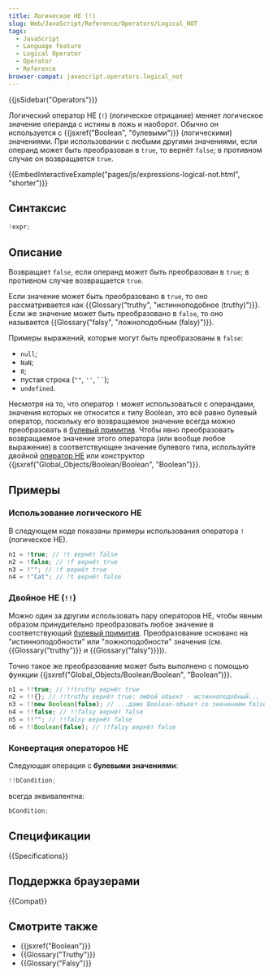 ```yaml
---
title: Логическое НЕ (!)
slug: Web/JavaScript/Reference/Operators/Logical_NOT
tags:
  - JavaScript
  - Language feature
  - Logical Operator
  - Operator
  - Reference
browser-compat: javascript.operators.logical_not
---
```


{{jsSidebar("Operators")}}

Логический оператор НЕ (`!`) (логическое отрицание) меняет логическое значение операнда с истины в ложь и наоборот. Обычно он используется с {{jsxref("Boolean", "булевыми")}} (логическими) значениями. При использовании с любыми другими значениями, если операнд может быть преобразован в `true`, то вернёт `false`; в противном случае он возвращается `true`.

{{EmbedInteractiveExample("pages/js/expressions-logical-not.html", "shorter")}}

## Синтаксис

```js
!expr;
```

## Описание

Возвращает `false`, если операнд может быть преобразован в `true`; в противном случае возвращается `true`.

Если значение может быть преобразовано в `true`, то оно рассматривается как {{Glossary("truthy", "истинноподобное (truthy)")}}. Если же значение может быть преобразовано в `false`, то оно называется {{Glossary("falsy", "ложноподобным (falsy)")}}.

Примеры выражений, которые могут быть преобразованы в `false`:

- `null`;
- `NaN`;
- `0`;
- пустая строка (`""`, `''`, ` `` `);
- `undefined`.

Несмотря на то, что оператор `!` может использоваться с операндами, значения которых не относится к типу Boolean, это всё равно булевый оператор, поскольку его возвращаемое значение всегда можно преобразовать в [булевый примитив](/ru/docs/Web/JavaScript/Data_structures#Boolean_type). Чтобы явно преобразовать возвращаемое значение этого оператора (или вообще любое выражение) в соответствующее значение булевого типа, используйте двойной [оператор НЕ](/ru/docs/Web/JavaScript/Reference/Operators/Logical_Operators#Logical_NOT) или конструктор {{jsxref("Global_Objects/Boolean/Boolean", "Boolean")}}.

## Примеры

### Использование логического НЕ

В следующем коде показаны примеры использования оператора `!` (логическое НЕ).

```js
n1 = !true; // !t вернёт false
n2 = !false; // !f вернёт true
n3 = !""; // !f вернёт true
n4 = !"Cat"; // !t вернёт false
```

### Двойное НЕ (`!!`)

Можно один за другим использовать пару операторов НЕ, чтобы явным образом принудительно преобразовать любое значение в соответствующий [булевый примитив](/ru/docs/Web/JavaScript/Data_structures#Boolean_type).
Преобразование основано на "истинноподобности" или "ложноподобности" значения (см. {{Glossary("truthy")}} и {{Glossary("falsy")}})).

Точно такое же преобразование может быть выполнено с помощью функции {{jsxref("Global_Objects/Boolean/Boolean",
  "Boolean")}}.

```js
n1 = !!true; // !!truthy вернёт true
n2 = !!{}; // !!truthy вернёт true: любой объект - истинноподобный...
n3 = !!new Boolean(false); // ...даже Boolean-объект со значением false из вызова .valueOf()!
n4 = !!false; // !!falsy вернёт false
n5 = !!""; // !!falsy вернёт false
n6 = !!Boolean(false); // !!falsy вернёт false
```

### Конвертация операторов НЕ

Следующая операция с **булевыми значениями**:

```js
!!bCondition;
```

всегда эквивалентна:

```js
bCondition;
```

## Спецификации

{{Specifications}}

## Поддержка браузерами

{{Compat}}

## Смотрите также

- {{jsxref("Boolean")}}
- {{Glossary("Truthy")}}
- {{Glossary("Falsy")}}

